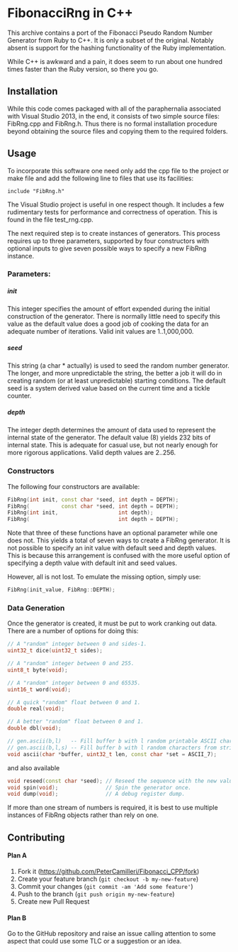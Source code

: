 # FibonacciRng in C++

This archive contains a port of the Fibonacci Pseudo Random Number Generator
from Ruby to C++. It is only a subset of the original. Notably absent is
support for the hashing functionality of the Ruby implementation.

While C++ is awkward and a pain, it does seem to run about one hundred times
faster than the Ruby version, so there you go.

## Installation

While this code comes packaged with all of the paraphernalia associated with
Visual Studio 2013, in the end, it consists of two simple source files:
FibRng.cpp and FibRng.h. Thus there is no formal installation procedure
beyond obtaining the source files and copying them to the required folders.

## Usage

To incorporate this software one need only add the cpp file to the project or
make file and add the following line to files that use its facilities:

    include "FibRng.h"

The Visual Studio project is useful in one respect though. It includes a few
rudimentary tests for performance and correctness of operation. This is found
in the file test_rng.cpp.

The next required step is to create instances of generators. This process
requires up to three parameters, supported by four constructors with optional
inputs to give seven possible ways to specify a new FibRng instance.

### Parameters:

##### init
This integer specifies the amount of effort expended during the initial
construction of the generator. There is normally little need to specify
this value as the default value does a good job of cooking the data for
an adequate number of iterations. Valid init values are 1..1,000,000.

##### seed
This string (a char * actually) is used to seed the random number generator.
The longer, and more unpredictable the string, the better a job it will do
in creating random (or at least unpredictable) starting conditions. The
default seed is a system derived value based on the current time and a
tickle counter.

##### depth
The integer depth determines the amount of data used to represent the internal
state of the generator. The default value (8) yields 232 bits of internal state.
This is adequate for casual use, but not nearly enough for more rigorous
applications. Valid depth values are 2..256.

### Constructors

The following four constructors are available:

```cpp
FibRng(int init, const char *seed, int depth = DEPTH);
FibRng(          const char *seed, int depth = DEPTH);
FibRng(int init,                   int depth);
FibRng(                            int depth = DEPTH);
```
Note that three of these functions have an optional parameter while one does
not. This yields a total of seven ways to create a FibRng generator.
It is not possible to specify an init value with default seed
and depth values. This is because this arrangement is confused with the more
useful option of specifying a depth value with default init and seed values.

However, all is not lost. To emulate the missing option, simply use:

```cpp
FibRng(init_value, FibRng::DEPTH);
```

### Data Generation

Once the generator is created, it must be put to work cranking out data. There
are a number of options for doing this:

```cpp
// A "random" integer between 0 and sides-1.
uint32_t dice(uint32_t sides);

// A "random" integer between 0 and 255.
uint8_t byte(void);

// A "random" integer between 0 and 65535.
uint16_t word(void);

// A quick "random" float between 0 and 1.
double real(void);

// A better "random" float between 0 and 1.
double dbl(void);

// gen.ascii(b,l)   -- Fill buffer b with l random printable ASCII characters.
// gen.ascii(b,l,s) -- Fill buffer b with l random characters from string s.
void ascii(char *buffer, uint32_t len, const char *set = ASCII_7);
```

and also available

```cpp
void reseed(const char *seed); // Reseed the sequence with the new value.
void spin(void);               // Spin the generator once.
void dump(void);               // A debug register dump.
```

If more than one stream of numbers is required, it is best to use multiple
instances of FibRng objects rather than rely on one.

## Contributing

#### Plan A

1. Fork it (https://github.com/PeterCamilleri/Fibonacci_CPP/fork)
2. Create your feature branch (`git checkout -b my-new-feature`)
3. Commit your changes (`git commit -am 'Add some feature'`)
4. Push to the branch (`git push origin my-new-feature`)
5. Create new Pull Request

#### Plan B

Go to the GitHub repository and raise an issue calling attention to some
aspect that could use some TLC or a suggestion or an idea.
